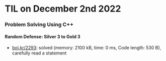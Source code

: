 # **TIL on December 2nd 2022**
### Problem Solving Using C++
#### Random Defense: Silver 3 to Gold 3 
- [boj.kr/2293](../../../Problem%20Solving/boj/random%20defense/2293-12-01-2022.cpp): solved (memory: 2100 kB, time: 0 ms, Code length: 530 B), carefully read a statement